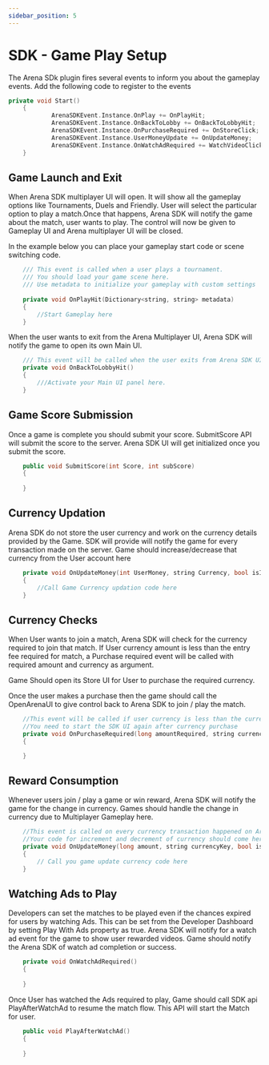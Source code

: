 ```yaml
---
sidebar_position: 5
---
```


# SDK - Game Play Setup

The Arena SDk plugin fires several events to inform you about the gameplay events. Add the following code to register to the events

```cpp
private void Start()
    {
            ArenaSDKEvent.Instance.OnPlay += OnPlayHit;
            ArenaSDKEvent.Instance.OnBackToLobby += OnBackToLobbyHit;
            ArenaSDKEvent.Instance.OnPurchaseRequired += OnStoreClick;
            ArenaSDKEvent.Instance.UserMoneyUpdate += OnUpdateMoney;
            ArenaSDKEvent.Instance.OnWatchAdRequired += WatchVideoClicked;
    }
```

## Game Launch and Exit 

When Arena SDK multiplayer UI will open. It will show all the gameplay options like Tournaments, Duels and Friendly. User will select the particular option to play a match.Once that happens, Arena SDK will notify the game about the match, user wants to play. The control will now be given to Gameplay UI and Arena multiplayer UI will be closed.

In the example below you can place your gameplay start code or scene switching code.

```cpp
    /// This event is called when a user plays a tournament. 
    /// You should load your game scene here.
    /// Use metadata to initialize your gameplay with custom settings
 	
    private void OnPlayHit(Dictionary<string, string> metadata)
    {
	    //Start Gameplay here
    }
```

When the user wants to exit from the Arena Multiplayer UI, Arena SDK will notify the game to open its own Main UI.

```cpp
    /// This event will be called when the user exits from Arena SDK UI.     
    private void OnBackToLobbyHit()
    {
        ///Activate your Main UI panel here.
    }
```

## Game Score Submission

Once a game is complete you should submit your score. SubmitScore API will submit the score to the server. Arena SDK UI will get initialized once you submit the score.

```cpp
    public void SubmitScore(int Score, int subScore)
    {
            
    }
```

## Currency Updation

Arena SDK do not store the user currency and work on the currency details provided by the Game. SDK will provide will notify the game for every transaction made on the server. Game should increase/decrease that currency from the User account here

```cpp
    private void OnUpdateMoney(int UserMoney, string Currency, bool isIncrease)
    {
        //Call Game Currency updation code here
    }
```

## Currency Checks 

When User wants to join a match, Arena SDK will check for the currency required to join that match. If User currency amount is less than the entry fee required for match, a Purchase required event will be called with required amount and currency as argument.

Game Should open its Store UI for User to purchase the required currency.

Once the user makes a purchase then the game should call the OpenArenaUI to give control back to Arena SDK to join / play the match.

```cpp
    //This event will be called if user currency is less than the currency required by user to play tournament
    //You need to start the SDK UI again after currency purchase
    private void OnPurchaseRequired(long amountRequired, string currencyKey)
    {

    }
```

## Reward Consumption

Whenever users join / play a game or win reward, Arena SDK will notify the game for the change in currency. Games should handle the change in currency due to Multiplayer Gameplay here.

```cpp
    //This event is called on every currency transaction happened on Arena Server.
    //Your code for increment and decrement of currency should come here. 
    private void OnUpdateMoney(long amount, string currencyKey, bool isIncrease)
    {
        // Call you game update currency code here
    }
```

## Watching Ads to Play

Developers can set the matches to be played even if the chances expired for users by watching Ads. This can be set from the Developer Dashboard by setting Play With Ads property as true. Arena SDK will notify for a watch ad event for the game to show user rewarded videos. Game should notify the Arena SDK of watch ad completion or success.

```cpp  
    private void OnWatchAdRequired()
    {
        
    }
```

Once User has watched the Ads required to play, Game should call SDK api PlayAfterWatchAd to resume the match flow. This API will start the Match for user.

```cpp
    public void PlayAfterWatchAd()
    {
        
    }
```
